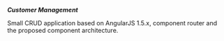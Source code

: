 ___Customer Management___

Small CRUD application based on AngularJS 1.5.x, component router and the proposed component architecture.
